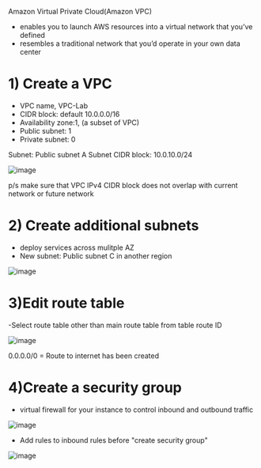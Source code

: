 <ln>Amazon Virtual Private Cloud(Amazon VPC) <ln>

- enables you to launch AWS resources into a virtual network that you’ve defined
- resembles a traditional network that you’d operate in your own data center

# 1) Create a VPC
- VPC name, VPC-Lab
- CIDR block: default 10.0.0.0/16
- Availability zone:1, (a subset of VPC)
- Public subnet: 1
- Private subnet: 0

Subnet: Public subnet A
Subnet CIDR block: 10.0.10.0/24

![image](https://github.com/cloudsketchnote/AWS-Learning-Path/assets/89719597/70f17b14-e670-447f-8ecb-e09056f47c27)

p/s make sure that VPC IPv4 CIDR block does not overlap with current network or future network

# 2) Create additional subnets

- deploy services across mulitple AZ
- New subnet: Public subnet C in another region

![image](https://github.com/cloudsketchnote/AWS-Learning-Path/assets/89719597/2b3ecde3-c293-404d-afe0-d3739ca7dfb7)

# 3)Edit route table

-Select route table other than main route table from table route ID

![image](https://github.com/cloudsketchnote/AWS-Learning-Path/assets/89719597/3e4d5598-8b65-4262-95dd-4a10a7517184)

0.0.0.0/0 = Route to internet has been created

# 4)Create a security group

- virtual firewall for your instance to control inbound and outbound traffic

![image](https://github.com/cloudsketchnote/AWS-Learning-Path/assets/89719597/5f239257-753b-4a4a-8d19-3186e97e3516)

- Add rules to inbound rules before "create security group"

![image](https://github.com/cloudsketchnote/AWS-Learning-Path/assets/89719597/28e5aaf2-bfbd-4594-831f-96644ae29c8e)




